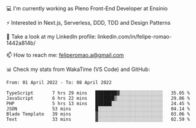 💻 I'm currently working as Pleno Front-End Developer at Ensinio

⚡ Interested in Next.js, Serverless, DDD, TDD and Design Patterns

👥 Take a look at my LinkedIn profile: linkedin.com/in/felipe-romao-1442a814b/

📫 How to reach me: feliperomao.a@gmail.com

📊 Check my stats from WakaTime (VS Code) and GitHub:

<!--START_SECTION:waka-->

```text
From: 01 April 2022 - To: 08 April 2022

TypeScript       7 hrs 29 mins   ████████▓░░░░░░░░░░░░░░░░   35.05 %
JavaScript       6 hrs 22 mins   ███████▒░░░░░░░░░░░░░░░░░   29.86 %
PHP              5 hrs 13 mins   ██████░░░░░░░░░░░░░░░░░░░   24.45 %
JSON             53 mins         █░░░░░░░░░░░░░░░░░░░░░░░░   04.14 %
Blade Template   39 mins         ▓░░░░░░░░░░░░░░░░░░░░░░░░   03.06 %
Text             33 mins         ▓░░░░░░░░░░░░░░░░░░░░░░░░   02.59 %
```

<!--END_SECTION:waka-->

